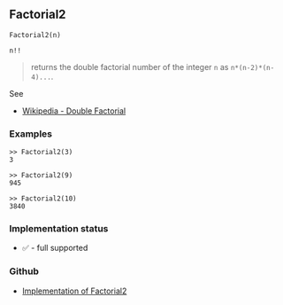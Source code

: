 ## Factorial2

```
Factorial2(n)

n!!
```

> returns the double factorial number of the integer `n` as `n*(n-2)*(n-4)...`.
 
See
* [Wikipedia - Double Factorial](https://en.wikipedia.org/wiki/Factorial#Double_factorial)

### Examples

```
>> Factorial2(3)
3

>> Factorial2(9)
945

>> Factorial2(10)
3840
```






### Implementation status

* &#x2705; - full supported

### Github

* [Implementation of Factorial2](https://github.com/axkr/symja_android_library/blob/master/symja_android_library/matheclipse-core/src/main/java/org/matheclipse/core/builtin/NumberTheory.java#L2366) 
